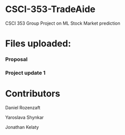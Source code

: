 # CSCI-353-TradeAide
CSCI 353 Group Project on ML Stock Market prediction

# Files uploaded:
### Proposal
### Project update 1

# Contributors
Daniel Rozenzaft

Yaroslava Shynkar

Jonathan Kelaty
